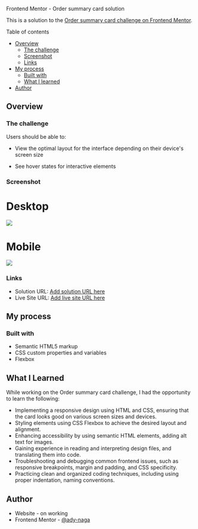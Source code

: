 Frontend Mentor - Order summary card solution

This is a solution to the [Order summary card challenge on Frontend Mentor](https://www.frontendmentor.io/challenges/order-summary-component-QlPmajDUj).

Table of contents

- [Overview](#overview)
  - [The challenge](#the-challenge)
  - [Screenshot](#screenshot)
  - [Links](#links)
- [My process](#my-process)
  - [Built with](#built-with)
  - [What I learned](#what-i-learned)
- [Author](#author)

## Overview

### The challenge

Users should be able to:

- View the optimal layout for the interface depending on their device's screen size

- See hover states for interactive elements

### Screenshot

# Desktop

![](./screenshot.jpg)

# Mobile
![](./screenshot.jpg)

### Links

- Solution URL: [Add solution URL here](https://github.com/ady-naga/order-summary-component)
- Live Site URL: [Add live site URL here](https://your-live-site-url.com)

## My process

### Built with

- Semantic HTML5 markup
- CSS custom properties and variables
- Flexbox

## What I Learned

While working on the Order summary card challenge, I had the opportunity to learn the following:

- Implementing a responsive design using HTML and CSS, ensuring that the card looks good on various screen sizes and devices.
- Styling elements using CSS Flexbox to achieve the desired layout and alignment.
- Enhancing accessibility by using semantic HTML elements, adding alt text for images.
- Gaining experience in reading and interpreting design files, and translating them into code.
- Troubleshooting and debugging common frontend issues, such as responsive breakpoints, margin and padding, and CSS specificity.
- Practicing clean and organized coding techniques, including using proper indentation, naming conventions.

## Author

- Website - on working
- Frontend Mentor - [@ady-naga](https://www.frontendmentor.io/profile/ady-naga)
